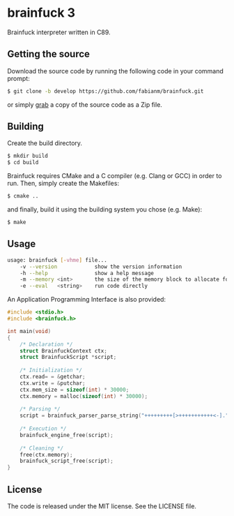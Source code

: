 brainfuck 3
===============
Brainfuck interpreter written in C89.

## Getting the source
Download the source code by running the following code in your command prompt:
```sh
$ git clone -b develop https://github.com/fabianm/brainfuck.git
```
or simply [grab](https://github.com/fabianm/brainfuck/archive/develop.zip) a copy of the source code as a Zip file.

## Building
Create the build directory.
```sh
$ mkdir build
$ cd build
```
Brainfuck requires CMake and a C compiler (e.g. Clang or GCC) in order to run.
Then, simply create the Makefiles:
```sh
$ cmake ..
```
and finally, build it using the building system you chose (e.g. Make):
```sh
$ make
```

## Usage
```sh
usage: brainfuck [-vhme] file...
	-v --version			show the version information
	-h --help				show a help message
	-m --memory	<int>		the size of the memory block to allocate for the program (default: 30000 elements)
	-e --eval	<string>	run code directly
```
An Application Programming Interface is also provided:

```c
#include <stdio.h>
#include <brainfuck.h>

int main(void)
{
	/* Declaration */
	struct BrainfuckContext ctx;
	struct BrainfuckScript *script;
	
	/* Initialization */
	ctx.read= = &getchar;
	ctx.write = &putchar;
	ctx.mem_size = sizeof(int) * 30000;
	ctx.memory = malloc(sizeof(int) * 30000);
	
	/* Parsing */
	script = brainfuck_parser_parse_string("+++++++++[>+++++++++++<-].", NULL);
	
	/* Execution */
	brainfuck_engine_free(script);
	
	/* Cleaning */
	free(ctx.memory);
	brainfuck_script_free(script);
}
```

## License
The code is released under the MIT license. See the LICENSE file.

